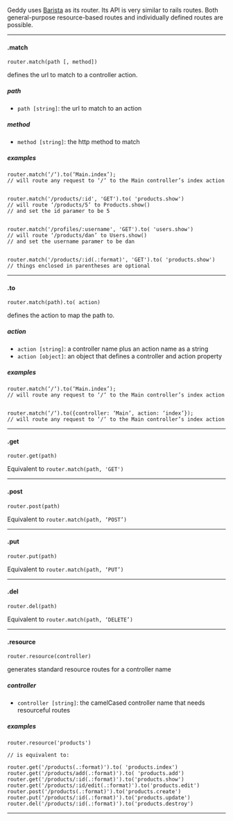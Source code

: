 Geddy uses [Barista](http://github.com/kieran/barista) as its router. Its API is very similar to rails routes. Both general-purpose resource-based routes and individually defined routes are possible.

* * *

#### .match
`router.match(path [, method])`

defines the url to match to a controller action.

##### path
- `path [string]`: the url to match to an action

##### method
- `method [string]`: the http method to match

##### examples
```
router.match(‘/‘).to(‘Main.index’);
// will route any request to ‘/‘ to the Main controller’s index action


router.match('/products/:id', 'GET').to( 'products.show')
// will route ‘/products/5’ to Products.show()
// and set the id paramer to be 5


router.match('/profiles/:username', 'GET').to( 'users.show')
// will route ‘/products/dan’ to Users.show()
// and set the username paramer to be dan


router.match('/products/:id(.:format)', 'GET').to( 'products.show')
// things enclosed in parentheses are optional
```

* * *

#### .to
`router.match(path).to( action)`

defines the action to map the path to.

##### action
- `action [string]`: a controller name plus an action name as a string
- `action [object]`: an object that defines a controller and action property

##### examples
```
router.match(‘/‘).to(‘Main.index’);
// will route any request to ‘/‘ to the Main controller’s index action


router.match(‘/‘).to({controller: ‘Main’, action: ‘index’});
// will route any request to ‘/‘ to the Main controller’s index action
```

* * *

#### .get
`router.get(path)`

Equivalent to `router.match(path, 'GET')`

* * *

#### .post
`router.post(path)`

Equivalent to `router.match(path, ‘POST’)`

* * *

#### .put
`router.put(path)`

Equivalent to `router.match(path, ‘PUT’)`

* * *

#### .del
`router.del(path)`

Equivalent to `router.match(path, ‘DELETE’)`

* * *

#### .resource
`router.resource(controller)`

generates standard resource routes for a controller name

##### controller
- `controller [string]`: the camelCased controller name that needs resourceful routes

##### examples
```
router.resource('products')

// is equivalent to:

router.get('/products(.:format)').to( 'products.index')
router.get('/products/add(.:format)').to( 'products.add')
router.get('/products/:id(.:format)').to('products.show')
router.get('/products/:id/edit(.:format)').to('products.edit')
router.post('/products(.:format)').to('products.create')
router.put('/products/:id(.:format)').to('products.update')
router.del('/products/:id(.:format)').to('products.destroy')
```

* * *

